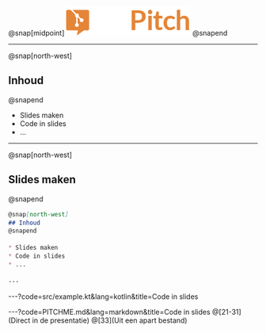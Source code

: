 @snap[midpoint]
<img src="images/logo.png" width="251" height="59" alt="GitPitch logo" style="border:unset; background:unset; box-shadow:unset;"/>
@snapend

---

@snap[north-west]
## Inhoud
@snapend

* Slides maken
* Code in slides
* ...

---

@snap[north-west]
## Slides maken
@snapend

```markdown
@snap[north-west]
## Inhoud
@snapend

* Slides maken
* Code in slides
* ...

---
```

---?code=src/example.kt&lang=kotlin&title=Code in slides

---?code=PITCHME.md&lang=markdown&title=Code in slides
@[21-31](Direct in de presentatie)
@[33](Uit een apart bestand)

